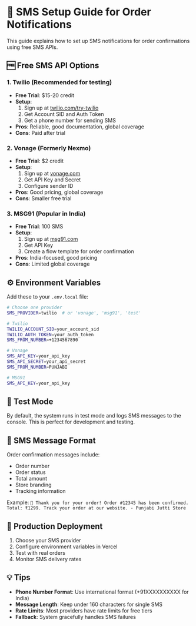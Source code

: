 # 📱 SMS Setup Guide for Order Notifications

This guide explains how to set up SMS notifications for order confirmations using free SMS APIs.

## 🆓 Free SMS API Options

### 1. **Twilio** (Recommended for testing)
- **Free Trial**: $15-20 credit
- **Setup**: 
  1. Sign up at [twilio.com/try-twilio](https://www.twilio.com/try-twilio)
  2. Get Account SID and Auth Token
  3. Get a phone number for sending SMS
- **Pros**: Reliable, good documentation, global coverage
- **Cons**: Paid after trial

### 2. **Vonage** (Formerly Nexmo)
- **Free Trial**: $2 credit
- **Setup**: 
  1. Sign up at [vonage.com](https://www.vonage.com/communications-apis/sms/)
  2. Get API Key and Secret
  3. Configure sender ID
- **Pros**: Good pricing, global coverage
- **Cons**: Smaller free trial

### 3. **MSG91** (Popular in India)
- **Free Trial**: 100 SMS
- **Setup**: 
  1. Sign up at [msg91.com](https://msg91.com/)
  2. Get API Key
  3. Create a flow template for order confirmation
- **Pros**: India-focused, good pricing
- **Cons**: Limited global coverage

## ⚙️ Environment Variables

Add these to your `.env.local` file:

```bash
# Choose one provider
SMS_PROVIDER=twilio  # or 'vonage', 'msg91', 'test'

# Twilio
TWILIO_ACCOUNT_SID=your_account_sid
TWILIO_AUTH_TOKEN=your_auth_token
SMS_FROM_NUMBER=+1234567890

# Vonage
SMS_API_KEY=your_api_key
SMS_API_SECRET=your_api_secret
SMS_FROM_NUMBER=PUNJABI

# MSG91
SMS_API_KEY=your_api_key
```

## 🧪 Test Mode

By default, the system runs in test mode and logs SMS messages to the console. This is perfect for development and testing.

## 📱 SMS Message Format

Order confirmation messages include:
- Order number
- Order status
- Total amount
- Store branding
- Tracking information

Example: `🎉 Thank you for your order! Order #12345 has been confirmed. Total: ₹1299. Track your order at our website. - Punjabi Jutti Store`

## 🚀 Production Deployment

1. Choose your SMS provider
2. Configure environment variables in Vercel
3. Test with real orders
4. Monitor SMS delivery rates

## 💡 Tips

- **Phone Number Format**: Use international format (+91XXXXXXXXXX for India)
- **Message Length**: Keep under 160 characters for single SMS
- **Rate Limits**: Most providers have rate limits for free tiers
- **Fallback**: System gracefully handles SMS failures
